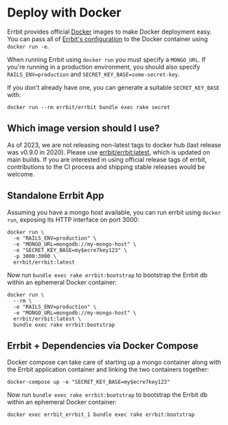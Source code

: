 # Deploy with Docker

Errbit provides official [Docker](https://www.docker.com/) images to
make Docker deployment easy. You can pass all of [Errbit's
configuration](/docs/configuration.md) to the Docker container using
`docker run -e`.

When running Errbit using `docker run` you must specify a `MONGO_URL`. If
you're running in a production environment, you should also specify
`RAILS_ENV=production` and `SECRET_KEY_BASE=some-secret-key`.

If you don't already have one, you can generate a suitable `SECRET_KEY_BASE`
with:

```shell
docker run --rm errbit/errbit bundle exec rake secret
```

## Which image version should I use?

As of 2023, we are not releasing non-latest tags to docker hub (last release was v0.9.0 in 2020).
Please use [errbit/errbit:latest](https://hub.docker.com/r/errbit/errbit/tags), which is updated on main builds.
If you are interested in using official release tags of errbit, contributions to the CI process and shipping stable releases would be welcome.

## Standalone Errbit App

Assuming you have a mongo host available, you can run errbit using `docker
run`, exposing its HTTP interface on port 3000:

```shell
docker run \
  -e "RAILS_ENV=production" \
  -e "MONGO_URL=mongodb://my-mongo-host" \
  -e "SECRET_KEY_BASE=my$ecre7key123" \
  -p 3000:3000 \
  errbit/errbit:latest
```

Now run `bundle exec rake errbit:bootstrap` to bootstrap the Errbit db within an ephemeral
Docker container:

```shell
docker run \
  --rm \
  -e "RAILS_ENV=production" \
  -e "MONGO_URL=mongodb://my-mongo-host" \
  errbit/errbit:latest \
  bundle exec rake errbit:bootstrap
```

## Errbit + Dependencies via Docker Compose

Docker compose can take care of starting up a mongo container along with the
Errbit application container and linking the two containers together:

```shell
docker-compose up -e "SECRET_KEY_BASE=my$ecre7key123"
```

Now run `bundle exec rake errbit:bootstrap` to bootstrap the Errbit db within an ephemeral
Docker container:

```shell
docker exec errbit_errbit_1 bundle exec rake errbit:bootstrap
```
